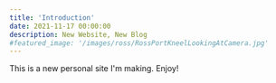 ```yaml
---
title: 'Introduction'
date: 2021-11-17 00:00:00
description: New Website, New Blog
#featured_image: '/images/ross/RossPortKneelLookingAtCamera.jpg'
---
```


This is a new personal site I'm making.  Enjoy!